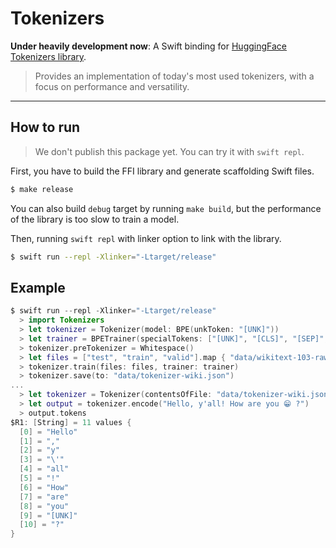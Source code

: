 # Tokenizers

**Under heavily development now**: A Swift binding for [HuggingFace Tokenizers library](https://github.com/huggingface/tokenizers).

>Provides an implementation of today's most used tokenizers, with a focus on performance and versatility.

---

## How to run

> We don't publish this package yet. You can try it with `swift repl`.

First, you have to build the FFI library and generate scaffolding Swift files.

```bash
$ make release
```

You can also build `debug` target by running `make build`, but the performance of the library is too slow to train a model.

Then, running `swift repl` with linker option to link with the library.

```bash
$ swift run --repl -Xlinker="-Ltarget/release"
```

## Example

```swift
$ swift run --repl -Xlinker="-Ltarget/release"
  > import Tokenizers
  > let tokenizer = Tokenizer(model: BPE(unkToken: "[UNK]"))
  > let trainer = BPETrainer(specialTokens: ["[UNK]", "[CLS]", "[SEP]", "[PAD]", "[MASK]"])
  > tokenizer.preTokenizer = Whitespace()
  > let files = ["test", "train", "valid"].map { "data/wikitext-103-raw/wiki.\($0).raw" }
  > tokenizer.train(files: files, trainer: trainer)
  > tokenizer.save(to: "data/tokenizer-wiki.json")
...
  > let tokenizer = Tokenizer(contentsOfFile: "data/tokenizer-wiki.json")
  > let output = tokenizer.encode("Hello, y'all! How are you 😁 ?")
  > output.tokens
$R1: [String] = 11 values {
  [0] = "Hello"
  [1] = ","
  [2] = "y"
  [3] = "\'"
  [4] = "all"
  [5] = "!"
  [6] = "How"
  [7] = "are"
  [8] = "you"
  [9] = "[UNK]"
  [10] = "?"
}
```